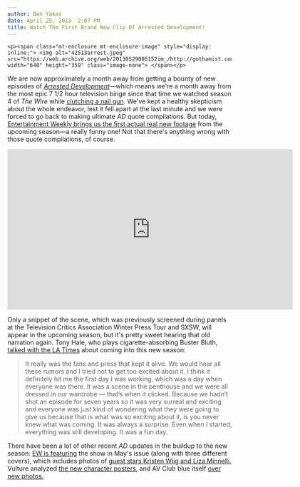 ```yaml
---
author: Ben Yakas
date: April 25, 2013  2:07 PM
title: Watch The First Brand New Clip Of Arrested Development!
---
```



	
	
	
	<p><span class="mt-enclosure mt-enclosure-image" style="display: inline;"> <img alt="42513arrest.jpeg" src="https://web.archive.org/web/20130529005152im_/http://gothamist.com/attachments/byakas/42513arrest.jpeg" width="640" height="359" class="image-none"> </span></p>

<p>We are now approximately a month away from getting a bounty of new episodes of <a href="https://web.archive.org/web/20130529005152/http://gothamist.com/tags/arresteddevelopment"><em>Arrested Development</em></a>&#x2014;which means we&apos;re a month away from the most epic 7 1/2 hour television binge since that time we watched season 4 of <em>The Wire</em> while <a href="https://web.archive.org/web/20130529005152/http://www.youtube.com/watch?v=-N_UuImPL4E">clutching a nail gun</a>. We&apos;ve kept a healthy skepticism about the whole endeavor, lest it fell apart at the last minute and we were forced to go back to making ultimate <em>AD</em> quote compilations. But today, <a href="https://web.archive.org/web/20130529005152/http://insidetv.ew.com/2013/04/25/arrested-development-buster-lucille/">Entertainment Weekly brings us the first actual real new footage</a> from the upcoming season&#x2014;a really funny one! Not that there&apos;s anything wrong with those quote compilations, of course.</p>

<p><iframe width="640" height="360" src="https://web.archive.org/web/20130529005152if_/http://www.youtube.com/embed/v7oBAnEmklk" frameborder="0" allowfullscreen></iframe></p>

<p>Only a snippet of the scene, which was previously screened during panels at the Television Critics Association Winter Press Tour and SXSW, will appear in the upcoming season, but it&apos;s pretty sweet hearing that old narration again. Tony Hale, who plays cigarette-absorbing Buster Bluth, <a href="https://web.archive.org/web/20130529005152/http://www.latimes.com/entertainment/tv/showtracker/la-et-st-veep-tony-hale-20130419,0,2136220.story?page=2">talked with the LA Times</a> about coming into this new season: </p>

<blockquote>It really was the fans and press that kept it alive. We would hear all these rumors and I tried not to get too excited about it. I think it definitely hit me the first day I was working, which was a day when everyone was there. It was a scene in the penthouse and we were all dressed in our wardrobe &#x2014; that&#x2019;s when it clicked. Because we hadn&#x2019;t shot an episode for seven years so it was very surreal and exciting and everyone was just kind of wondering what they were going to give us because that is what was so exciting about it, is you never knew what was coming. It was always a surprise.  Even when I started, everything was still developing. It was a fun day.</blockquote>

<p>There have been a lot of other recent <em>AD</em> updates in the buildup to the new season: <a href="https://web.archive.org/web/20130529005152/http://www.theatlanticwire.com/entertainment/2013/04/new-arrested-development-same-jokes-told-differently/64533/">EW is featuring</a> the show in May&apos;s issue (along with three different covers), which includes photos of <a href="https://web.archive.org/web/20130529005152/http://www.cinemablend.com/television/Arrested-Development-Photos-Show-Guest-Stars-Kristen-Wiig-Seth-Rogen-Liza-Minnelli-55004.html">guest stars Kristen Wiig and Liza Minnelli.</a> Vulture analyzed <a href="https://web.archive.org/web/20130529005152/http://www.vulture.com/2013/04/arrested-development-posters.html">the new character posters</a>, and AV Club blue itself <a href="https://web.archive.org/web/20130529005152/http://www.avclub.com/articles/here-are-three-arrested-development-images-to-stok,96950/">over new photos.</a></p>
	
	
	
	
	
